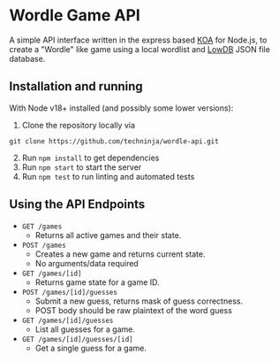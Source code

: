 # Wordle Game API

A simple API interface written in the express based [KOA](https://github.com/koajs) for Node.js, to create a "Wordle" like game using a local wordlist and [LowDB](https://github.com/typicode/lowdb) JSON file database.

## Installation and running

With Node v18+ installed (and possibly some lower versions):

1. Clone the repository locally via

```
git clone https://github.com/techninja/wordle-api.git
```

2. Run `npm install` to get dependencies
3. Run `npm start` to start the server
4. Run `npm test` to run linting and automated tests

## Using the API Endpoints

- `GET /games`
  - Returns all active games and their state.
- `POST /games`
  - Creates a new game and returns current state.
  - No arguments/data required
- `GET /games/[id]`
  - Returns game state for a game ID.
- `POST /games/[id]/guesses`
  - Submit a new guess, returns mask of guess correctness.
  - POST body should be raw plaintext of the word guess
- `GET /games/[id]/guesses`
  - List all guesses for a game.
- `GET /games/[id]/guesses/[id]`
  - Get a single guess for a game.
